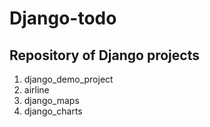 # Django-todo

## Repository of Django projects

1. django_demo_project
2. airline
3. django_maps
4. django_charts
   
